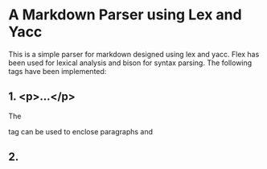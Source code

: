 # A Markdown Parser using Lex and Yacc

This is a simple parser for markdown designed using lex and yacc. Flex has been used for lexical analysis and bison for syntax parsing. The following tags have been implemented:
## 1. &lt;p>...&lt;/p>
The <p> tag can be used to enclose paragraphs and
## 2. <br>
